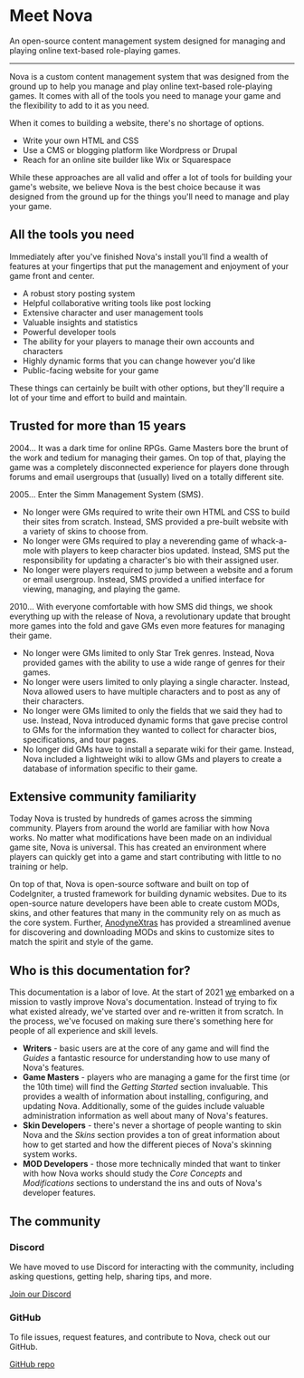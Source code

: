 # Meet Nova

An open-source content management system designed for managing and playing online text-based role-playing games.

---

Nova is a custom content management system that was designed from the ground up to help you manage and play online text-based role-playing games. It comes with all of the tools you need to manage your game and the flexibility to add to it as you need.

When it comes to building a website, there's no shortage of options.

- Write your own HTML and CSS
- Use a CMS or blogging platform like Wordpress or Drupal
- Reach for an online site builder like Wix or Squarespace

While these approaches are all valid and offer a lot of tools for building your game's website, we believe Nova is the best choice because it was designed from the ground up for the things you'll need to manage and play your game.

## All the tools you need

Immediately after you've finished Nova's install you'll find a wealth of features at your fingertips that put the management and enjoyment of your game front and center.

- A robust story posting system
- Helpful collaborative writing tools like post locking
- Extensive character and user management tools
- Valuable insights and statistics
- Powerful developer tools
- The ability for your players to manage their own accounts and characters
- Highly dynamic forms that you can change however you'd like
- Public-facing website for your game

These things can certainly be built with other options, but they'll require a lot of your time and effort to build and maintain.

## Trusted for more than 15 years

2004... It was a dark time for online RPGs. Game Masters bore the brunt of the work and tedium for managing their games. On top of that, playing the game was a completely disconnected experience for players done through forums and email usergroups that (usually) lived on a totally different site.

2005... Enter the Simm Management System (SMS).

- No longer were GMs required to write their own HTML and CSS to build their sites from scratch. Instead, SMS provided a pre-built website with a variety of skins to choose from.
- No longer were GMs required to play a neverending game of whack-a-mole with players to keep character bios updated. Instead, SMS put the responsibility for updating a character's bio with their assigned user.
- No longer were players required to jump between a website and a forum or email usergroup. Instead, SMS provided a unified interface for viewing, managing, and playing the game.

2010... With everyone comfortable with how SMS did things, we shook everything up with the release of Nova, a revolutionary update that brought more games into the fold and gave GMs even more features for managing their game.

- No longer were GMs limited to only Star Trek genres. Instead, Nova provided games with the ability to use a wide range of genres for their games.
- No longer were users limited to only playing a single character. Instead, Nova allowed users to have multiple characters and to post as any of their characters.
- No longer were GMs limited to only the fields that we said they had to use. Instead, Nova introduced dynamic forms that gave precise control to GMs for the information they wanted to collect for character bios, specifications, and tour pages.
- No longer did GMs have to install a separate wiki for their game. Instead, Nova included a lightweight wiki to allow GMs and players to create a database of information specific to their game.

## Extensive community familiarity

Today Nova is trusted by hundreds of games across the simming community. Players from around the world are familiar with how Nova works. No matter what modifications have been made on an individual game site, Nova is universal. This has created an environment where players can quickly get into a game and start contributing with little to no training or help.

On top of that, Nova is open-source software and built on top of CodeIgniter, a trusted framework for building dynamic websites. Due to its open-source nature developers have been able to create custom MODs, skins, and other features that many in the community rely on as much as the core system. Further, [AnodyneXtras](https://xtras.anodyne-productions.com) has provided a streamlined avenue for discovering and downloading MODs and skins to customize sites to match the spirit and style of the game.

## Who is this documentation for?

This documentation is a labor of love. At the start of 2021 [we](/docs/2.6/contributors) embarked on a mission to vastly improve Nova's documentation. Instead of trying to fix what existed already, we've started over and re-written it from scratch. In the process, we've focused on making sure there's something here for people of all experience and skill levels.

- **Writers** - basic users are at the core of any game and will find the *Guides* a fantastic resource for understanding how to use many of Nova's features.
- **Game Masters** - players who are managing a game for the first time (or the 10th time) will find the *Getting Started* section invaluable. This provides a wealth of information about installing, configuring, and updating Nova. Additionally, some of the guides include valuable administration information as well about many of Nova's features.
- **Skin Developers** - there's never a shortage of people wanting to skin Nova and the *Skins* section provides a ton of great information about how to get started and how the different pieces of Nova's skinning system works.
- **MOD Developers** - those more technically minded that want to tinker with how Nova works should study the *Core Concepts* and *Modifications* sections to understand the ins and outs of Nova's developer features.

## The community

### Discord

We have moved to use Discord for interacting with the community, including asking questions, getting help, sharing tips, and more.

[Join our Discord](https://discord.gg/7WmKUks)

### GitHub

To file issues, request features, and contribute to Nova, check out our GitHub.

[GitHub repo](https://github.com/anodyne/nova)
